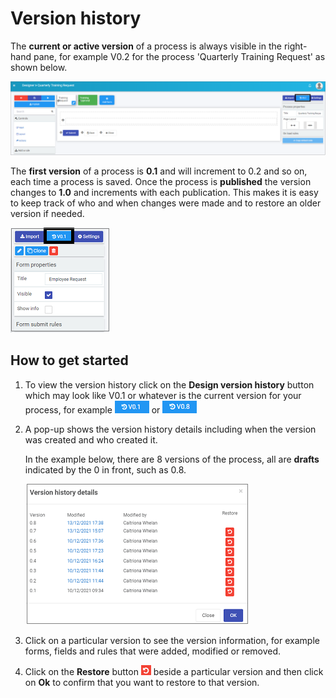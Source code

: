 # Version history

The **current or active version** of a process is always visible in the right-hand pane, for example V0.2 for the process 'Quarterly Training Request' as shown below.

![Process version history](images/formlayout2_resized.png)

The **first version** of a process is **0.1** and will increment to 0.2 and so on, each time a process is saved. Once the process is **published** the version changes to **1.0** and increments with each publication. This makes it is easy to keep track of who and when changes were made and to restore an older version if needed. 

![Right-hand pane](images/processproperties_frame.png)



## How to get started ##

1. To view the version history click on the **Design version history** button which may look like V0.1 or whatever is the current version for your process, for example ![View design version history](images/version.png) or ![Version 0.8](images/version8.png)

2. A pop-up shows the version history details including when the version was created and who created it. 

   In the example below, there are 8 versions of the process, all are **drafts** indicated by the 0 in front, such as 0.8.

   ![Version history details](images/versiondetails_frame.png)

3. Click on a particular version to see the version information, for example forms, fields and rules that were added,  modified or removed.

4. Click on the **Restore** button ![Restore button](images/restore.png) beside a particular version and then click on **Ok** to confirm that you want to restore to that version. 